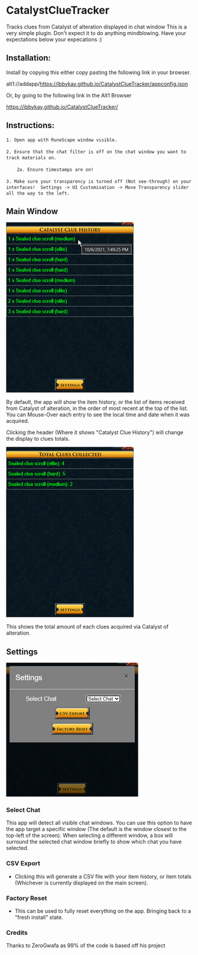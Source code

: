 # CatalystClueTracker
Tracks clues from Catalyst of alteration displayed in chat window
This is a very simple plugin. Don't expect it to do anything mindblowing. 
Have your expectations below your expecations :) 
## Installation:

Install by copying this either copy pasting the following link in your browser.

alt1://addapp/https://ibbykay.github.io/CatalystClueTracker/appconfig.json

Or, by going to the following link in the Alt1 Browser

https://ibbykay.github.io/CatalystClueTracker/

## Instructions:

    1. Open app with RuneScape window visible.

    2. Ensure that the chat filter is off on the chat window you want to track materials on.

        2a. Ensure timestamps are on!

    3. Make sure your transparency is turned off (Not see-through) on your interfaces!  Settings -> UI Customisation -> Move Transparency slider all the way to the left.

## Main Window

![menu](/readme-assets/ClueHistory.png)

By default, the app will show the item history, or the list of items received from Catalyst of alteration, in the order of most recent at the top of the list. You can Mouse-Over each entry to see the local time and date when it was acquired.

Clicking the header (Where it shows "Catalyst Clue History") will change the display to clues totals.

![menu](/readme-assets/ClueTotals.png?)

This shows the total amount of each clues acquired via Catalyst of alteration.

## Settings

![menu](/readme-assets/menu.png)

### Select Chat

This app will detect all visible chat windows. You can use this option to have the app target a specific window (The default is the window closest to the top-left of the screen). When selecting a different window, a box will surround the selected chat window briefly to show which chat you have selected.

### CSV Export

- Clicking this will generate a CSV file with your item history, or item totals (Whichever is currently displayed on the main screen).

### Factory Reset

- This can be used to fully reset everything on the app. Bringing back to a "fresh install" state.

### Credits
Thanks to ZeroGwafa as 99% of the code is based off his project
